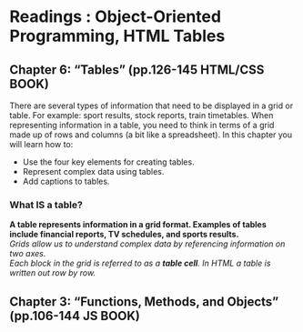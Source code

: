 # Readings : Object-Oriented Programming, HTML Tables

## Chapter 6: “Tables” (pp.126-145 HTML/CSS BOOK)

There are several types of information that need to be displayed in a grid or table. For example: sport results, stock reports, train timetables.  When representing information in a table, you need to think in terms of a grid made up of rows and columns (a bit like a spreadsheet). In this chapter you will learn how to:  
- Use the four key elements for creating tables.
- Represent complex data using tables.
- Add captions to tables.

### What IS a table?
**A table represents information in a grid format. Examples of tables include financial reports, TV schedules, and sports results.**  
*Grids allow us to understand complex data by referencing information on two axes.*  
*Each block in the grid is referred to as a **table cell**. In HTML a table is written out row by row.*  



## Chapter 3: “Functions, Methods, and Objects” (pp.106-144 JS BOOK)

